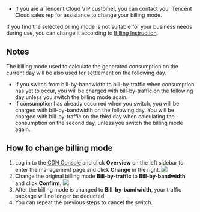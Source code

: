 - If you are a Tencent Cloud VIP customer, you can contact your Tencent Cloud sales rep for assistance to change your billing mode.

If you find the selected billing mode is not suitable for your business needs during use, you can change it according to [Billing Instruction](https://intl.cloud.tencent.com/document/product/228/2949).

## Notes
The billing mode used to calculate the generated consumption on the current day will be also used for settlement on the following day.
+ If you switch from bill-by-bandwidth to bill-by-traffic when consumption has yet to occur, you will be charged with bill-by-traffic on the following day unless you switch the billing mode again.
+ If consumption has already occurred when you switch, you will be charged with bill-by-bandwidth on the following day. You will be charged with bill-by-traffic on the third day when calculating the consumption on the second day, unless you switch the billing mode again.

## How to change billing mode
1. Log in to the [CDN Console](https://console.cloud.tencent.com/cdn) and click **Overview** on the left sidebar to enter the management page and click **Change** in the right.
 ![](https://main.qcloudimg.com/raw/11ba290746b4ed66736119d94175e367.png)
2. Change the original billing mode **Bill-by-traffic** to **Bill-by-bandwidth** and click **Confirm**.
![](https://main.qcloudimg.com/raw/f611bf8653bce37ace29e99ebbb75f7b.png)
3. After the billing mode is changed to **Bill-by-bandwidth**, your traffic package will no longer be deducted.
4. You can repeat the previous steps to cancel the switch.
